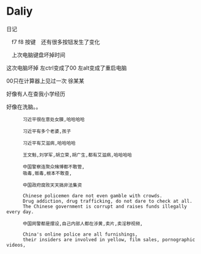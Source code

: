 # Daliy
日记

　f7 f8 按键　还有很多按钮发生了变化
 
　上次电脑键盘坏掉时间
 
 这次电脑坏掉
 左ctrl变成了00 左alt变成了重启电脑

 00只在计算器上见过一次 徐某某
 
 好像有人在查我小学经历




好像在洗脑。。


          习近平很在意处女膜,哈哈哈哈
                   
          习近平有多个老婆,孩子
          
          习近平有艾滋病,哈哈哈哈
          
          王文魁,刘学军,胡立荣,胡广生,都有艾滋病,哈哈哈哈

          中国警察连聚众赌博都不敢管,
          吸毒,贩毒,根本不敢查,
          
          中国政府腐败天天搞非法集资

          Chinese policemen dare not even gamble with crowds.
          Drug addiction, drug trafficking, do not dare to check at all.
          The Chinese government is corrupt and raises funds illegally every day.
          
          中国网警都是摆设,自己内部人都在涉黄,卖片,卖淫秽视频,
          
          China's online police are all furnishings, 
          their insiders are involved in yellow, film sales, pornographic videos,
